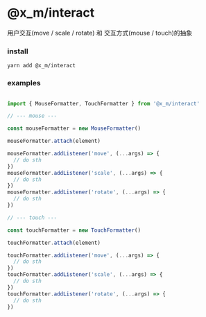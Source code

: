 # @x_m/interact

用户交互(move / scale / rotate) 和 交互方式(mouse / touch)的抽象

### install
```
yarn add @x_m/interact
```

### examples

``` typescript

import { MouseFormatter, TouchFormatter } from '@x_m/interact'

// --- mouse ---

const mouseFormatter = new MouseFormatter()

mouseFormatter.attach(element)

mouseFormatter.addListener('move', (...args) => {
  // do sth
})
mouseFormatter.addListener('scale', (...args) => {
  // do sth
})
mouseFormatter.addListener('rotate', (...args) => {
  // do sth
})

// --- touch ---

const touchFormatter = new TouchFormatter()

touchFormatter.attach(element)

touchFormatter.addListener('move', (...args) => {
  // do sth
})
touchFormatter.addListener('scale', (...args) => {
  // do sth
})
touchFormatter.addListener('rotate', (...args) => {
  // do sth
})

```
